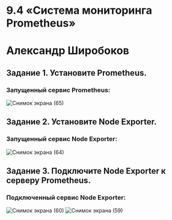 # 9.4 «Система мониторинга Prometheus»
# Александр Широбоков
## Задание 1. Установите Prometheus.
### Запущенный сервис Prometheus: 
![Снимок экрана (65)](https://user-images.githubusercontent.com/69298696/226260265-0e04722a-24de-4361-8539-9dfff415c169.png)
## Задание 2. Установите Node Exporter.
### Запущенный сервис Node Exporter:
![Снимок экрана (64)](https://user-images.githubusercontent.com/69298696/226259738-e48a64a9-6237-4df9-849f-313a71d046ea.png)
## Задание 3. Подключите Node Exporter к серверу Prometheus.
### Подключенный сервис Node Exporter:
![Снимок экрана (60)](https://user-images.githubusercontent.com/69298696/226260573-c09ee588-4193-49f8-88cb-ab21c14a5e5a.png)
![Снимок экрана (59)](https://user-images.githubusercontent.com/69298696/226260763-981ba340-ad5e-404e-b20c-4aa17b5fd384.png)
